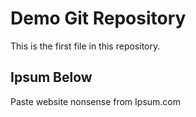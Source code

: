 # Demo Git Repository

This is the first file in this repository.


## Ipsum Below

Paste website nonsense from Ipsum.com
